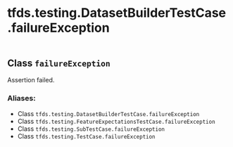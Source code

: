 <div itemscope itemtype="http://developers.google.com/ReferenceObject">
<meta itemprop="name" content="tfds.testing.DatasetBuilderTestCase.failureException" />
<meta itemprop="path" content="Stable" />
</div>

# tfds.testing.DatasetBuilderTestCase.failureException

<table class="tfo-notebook-buttons tfo-api" align="left">
</table>

## Class `failureException`

Assertion failed.

### Aliases:

*   Class `tfds.testing.DatasetBuilderTestCase.failureException`
*   Class `tfds.testing.FeatureExpectationsTestCase.failureException`
*   Class `tfds.testing.SubTestCase.failureException`
*   Class `tfds.testing.TestCase.failureException`

<!-- Placeholder for "Used in" -->


